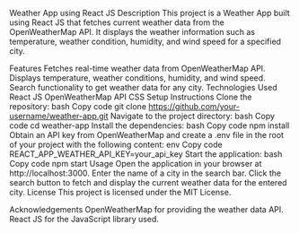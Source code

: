 Weather App using React JS
Description
This project is a Weather App built using React JS that fetches current weather data from the OpenWeatherMap API. It displays the weather information such as temperature, weather condition, humidity, and wind speed for a specified city.

Features
Fetches real-time weather data from OpenWeatherMap API.
Displays temperature, weather conditions, humidity, and wind speed.
Search functionality to get weather data for any city.
Technologies Used
React JS
OpenWeatherMap API
CSS
Setup Instructions
Clone the repository:
bash
Copy code
git clone https://github.com/your-username/weather-app.git
Navigate to the project directory:
bash
Copy code
cd weather-app
Install the dependencies:
bash
Copy code
npm install
Obtain an API key from OpenWeatherMap and create a .env file in the root of your project with the following content:
env
Copy code
REACT_APP_WEATHER_API_KEY=your_api_key
Start the application:
bash
Copy code
npm start
Usage
Open the application in your browser at http://localhost:3000.
Enter the name of a city in the search bar.
Click the search button to fetch and display the current weather data for the entered city.
License
This project is licensed under the MIT License.

Acknowledgements
OpenWeatherMap for providing the weather data API.
React JS for the JavaScript library used.
